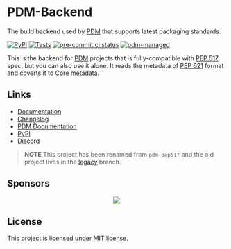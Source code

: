 # PDM-Backend

The build backend used by [PDM] that supports latest packaging standards.

[![PyPI](https://img.shields.io/pypi/v/pdm-backend?label=PyPI)](https://pypi.org/project/pdm-backend)
[![Tests](https://github.com/pdm-project/pdm-backend/actions/workflows/ci.yml/badge.svg)](https://github.com/pdm-project/pdm-backend/actions/workflows/ci.yml)
[![pre-commit.ci status](https://results.pre-commit.ci/badge/github/pdm-project/pdm-backend/main.svg)](https://results.pre-commit.ci/latest/github/pdm-project/pdm-backend/main)
[![pdm-managed](https://img.shields.io/badge/pdm-managed-blueviolet)][PDM]

This is the backend for [PDM] projects that is fully-compatible with [PEP 517] spec, but you can also use it alone.
It reads the metadata of [PEP 621] format and coverts it to [Core metadata].

[pep 517]: https://www.python.org/dev/peps/pep-0517/
[pep 621]: https://www.python.org/dev/peps/pep-0621/
[Core metadata]: https://packaging.python.org/specifications/core-metadata/
[PDM]: https://pdm-project.org

## Links

- [Documentation](https://backend.pdm-project.org)
- [Changelog](https://github.com/pdm-project/pdm-backend/releases)
- [PDM Documentation][PDM]
- [PyPI](https://pypi.org/project/pdm-backend)
- [Discord](https://discord.gg/Phn8smztpv)

> **NOTE**
> This project has been renamed from `pdm-pep517` and the old project lives in the [legacy] branch.

[legacy]: https://github.com/pdm-project/pdm-backend/tree/legacy

## Sponsors

<p align="center">
    <a href="https://cdn.jsdelivr.net/gh/pdm-project/sponsors/sponsors.svg">
        <img src="https://cdn.jsdelivr.net/gh/pdm-project/sponsors/sponsors.svg"/>
    </a>
</p>

## License

This project is licensed under [MIT license](/LICENSE).
